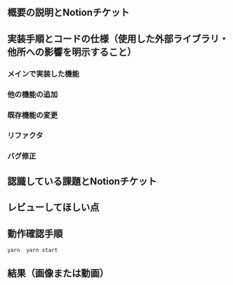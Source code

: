 ## 概要の説明とNotionチケット



## 実装手順とコードの仕様（使用した外部ライブラリ・他所への影響を明示すること）
### メインで実装した機能


### 他の機能の追加


### 既存機能の変更


### リファクタ


### バグ修正



## 認識している課題とNotionチケット



## レビューしてほしい点



## 動作確認手順

`yarn 
yarn start`


## 結果（画像または動画）




